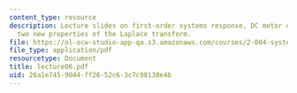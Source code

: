 ```yaml
---
content_type: resource
description: Lecture slides on first-order systems response, DC motor dynamics, and
  two new properties of the Laplace transform.
file: https://ol-ocw-studio-app-qa.s3.amazonaws.com/courses/2-004-systems-modeling-and-control-ii-fall-2007/26a1e7459044ff2652c63c7c98138e4b_lecture06.pdf
file_type: application/pdf
resourcetype: Document
title: lecture06.pdf
uid: 26a1e745-9044-ff26-52c6-3c7c98138e4b
---
```

